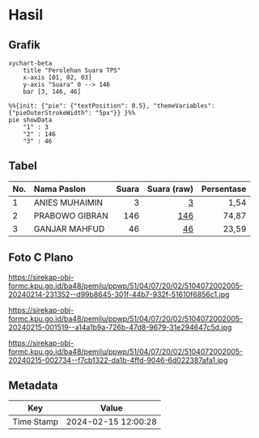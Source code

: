 # Hasil

## Grafik

```mermaid
xychart-beta
    title "Perolehan Suara TPS"
    x-axis [01, 02, 03]
    y-axis "Suara" 0 --> 146
    bar [3, 146, 46]
```

```mermaid
%%{init: {"pie": {"textPosition": 0.5}, "themeVariables": {"pieOuterStrokeWidth": "5px"}} }%%
pie showData
    "1" : 3
    "2" : 146
    "3" : 46
```

## Tabel

| No. | Nama Paslon    | Suara | Suara (raw) | Persentase |
|:--- |:-------------- | -----:| -----------:| ----------:|
| 1   | ANIES MUHAIMIN | 3     | [3][p-1]    | 1,54       |
| 2   | PRABOWO GIBRAN | 146   | [146][p-2]  | 74,87      |
| 3   | GANJAR MAHFUD  | 46    | [46][p-3]   | 23,59      |


[p-1]: https://github.com/gigit-pemilu/pemilu-2024-51-bali/blob/main/pilpres/hitung-suara/sub/51-bali/sub/04-gianyar/sub/07-payangan/sub/2002-kelusa/sub/005-tps/sub/paslon-1.txt
[p-2]: https://github.com/gigit-pemilu/pemilu-2024-51-bali/blob/main/pilpres/hitung-suara/sub/51-bali/sub/04-gianyar/sub/07-payangan/sub/2002-kelusa/sub/005-tps/sub/paslon-2.txt
[p-3]: https://github.com/gigit-pemilu/pemilu-2024-51-bali/blob/main/pilpres/hitung-suara/sub/51-bali/sub/04-gianyar/sub/07-payangan/sub/2002-kelusa/sub/005-tps/sub/paslon-3.txt

## Foto C Plano

https://sirekap-obj-formc.kpu.go.id/ba48/pemilu/ppwp/51/04/07/20/02/5104072002005-20240214-231352--d99b8645-301f-44b7-932f-51610f6856c1.jpg

https://sirekap-obj-formc.kpu.go.id/ba48/pemilu/ppwp/51/04/07/20/02/5104072002005-20240215-001519--a14a1b9a-726b-47d8-9679-31e294647c5d.jpg

https://sirekap-obj-formc.kpu.go.id/ba48/pemilu/ppwp/51/04/07/20/02/5104072002005-20240215-002734--f7cb1322-da1b-4ffd-9046-6d022387afa1.jpg


## Metadata

| Key        | Value               |
| ---------- | ------------------- |
| Time Stamp | 2024-02-15 12:00:28 |



